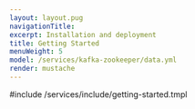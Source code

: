 ```yaml
---
layout: layout.pug
navigationTitle:
excerpt: Installation and deployment 
title: Getting Started
menuWeight: 5
model: /services/kafka-zookeeper/data.yml
render: mustache
---
```


#include /services/include/getting-started.tmpl
